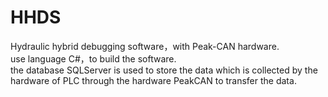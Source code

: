 # HHDS
Hydraulic hybrid debugging software，with Peak-CAN hardware.<br>
use language C#，to build the software. <br>
the database SQLServer is used to store the data which is collected by the hardware of PLC through the hardware PeakCAN to transfer the data.<br>

